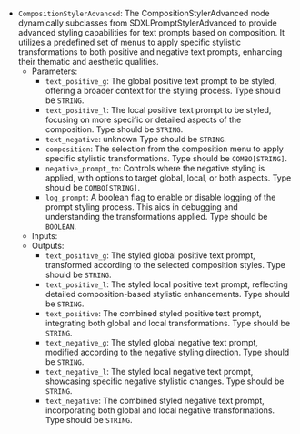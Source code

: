 - `CompositionStylerAdvanced`: The CompositionStylerAdvanced node dynamically subclasses from SDXLPromptStylerAdvanced to provide advanced styling capabilities for text prompts based on composition. It utilizes a predefined set of menus to apply specific stylistic transformations to both positive and negative text prompts, enhancing their thematic and aesthetic qualities.
    - Parameters:
        - `text_positive_g`: The global positive text prompt to be styled, offering a broader context for the styling process. Type should be `STRING`.
        - `text_positive_l`: The local positive text prompt to be styled, focusing on more specific or detailed aspects of the composition. Type should be `STRING`.
        - `text_negative`: unknown Type should be `STRING`.
        - `composition`: The selection from the composition menu to apply specific stylistic transformations. Type should be `COMBO[STRING]`.
        - `negative_prompt_to`: Controls where the negative styling is applied, with options to target global, local, or both aspects. Type should be `COMBO[STRING]`.
        - `log_prompt`: A boolean flag to enable or disable logging of the prompt styling process. This aids in debugging and understanding the transformations applied. Type should be `BOOLEAN`.
    - Inputs:
    - Outputs:
        - `text_positive_g`: The styled global positive text prompt, transformed according to the selected composition styles. Type should be `STRING`.
        - `text_positive_l`: The styled local positive text prompt, reflecting detailed composition-based stylistic enhancements. Type should be `STRING`.
        - `text_positive`: The combined styled positive text prompt, integrating both global and local transformations. Type should be `STRING`.
        - `text_negative_g`: The styled global negative text prompt, modified according to the negative styling direction. Type should be `STRING`.
        - `text_negative_l`: The styled local negative text prompt, showcasing specific negative stylistic changes. Type should be `STRING`.
        - `text_negative`: The combined styled negative text prompt, incorporating both global and local negative transformations. Type should be `STRING`.
